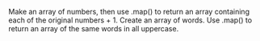 Make an array of numbers, then use .map() to return an array containing each of the original numbers + 1.
Create an array of words. Use .map() to return an array of the same words in all uppercase.
